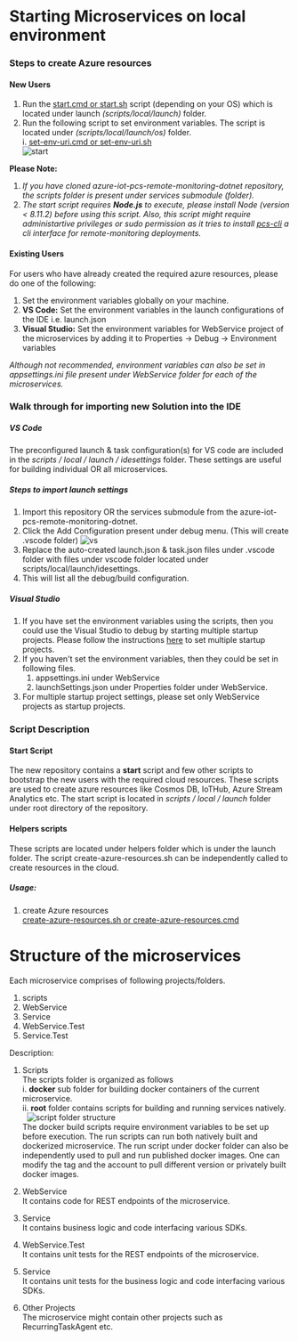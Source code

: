 Starting Microservices on local environment
=====
### Steps to create Azure resources
#### New Users
1) Run the [start.cmd or start.sh](https://github.com/Azure/remote-monitoring-services-dotnet/blob/master/scripts/local/launch/) script  (depending on your OS) which is located under launch *(scripts/local/launch)* folder.
2) Run the following script to set environment variables. The script is located under *(scripts/local/launch/os)* folder.\
    i. [set-env-uri.cmd or set-env-uri.sh](https://github.com/Azure/remote-monitoring-services-dotnet/tree/master/scripts/local/launch/os)\
![start](https://user-images.githubusercontent.com/39531904/44435771-6ab08280-a566-11e8-93c9-e6f35e5df247.PNG)

**Please Note:**
1) *If you have cloned azure-iot-pcs-remote-monitoring-dotnet repository, the scripts folder is present under services submodule (folder).*
2) *The start script requires **Node.js** to execute, please install Node (version < 8.11.2) before using this script. Also, this script might require administartive privileges or sudo permission as it tries to install [pcs-cli](https://github.com/Azure/pcs-cli) a cli interface for remote-monitoring deployments.*
&nbsp; 

#### Existing Users 
For users who have already created the required azure resources, please do one of the following: 
1) Set the environment variables globally on your machine. 
2) **VS Code:** Set the environment variables in the launch configurations of the IDE i.e. launch.json
3) **Visual Studio:** Set the environment variables for WebService project of the microservices by adding it to Properties → Debug → Environment variables

*Although not recommended, environment variables can also be set in appsettings.ini file present under WebService folder for each of the microservices.*

### Walk through for importing new Solution into the IDE
##### VS Code 
The preconfigured launch & task configuration(s) for VS code are included in the *scripts / local / launch / idesettings* folder. These settings are useful for building individual OR all microservices. 

##### Steps to import launch settings
1) Import this repository OR the services submodule from the azure-iot-pcs-remote-monitoring-dotnet.
2) Click the Add Configuration present under debug menu. (This will create .vscode folder) 
![vs](https://user-images.githubusercontent.com/39531904/44294751-611ad800-a251-11e8-8a14-7fc7bc3c6aed.PNG)
3) Replace the auto-created launch.json & task.json files under .vscode folder with files under vscode folder located under scripts/local/launch/idesettings. 
4) This will list all the debug/build configuration. 

##### Visual Studio
1) If you have set the environment variables using the scripts, then you could use the Visual Studio to debug by starting multiple startup projects. Please follow the instructions [here](https://msdn.microsoft.com/en-us/library/ms165413.aspx) to set multiple startup projects.
2) If you haven't set the environment variables, then they could be set in following files.
    1. appsettings.ini under WebService
    2. launchSettings.json under Properties folder under WebService.
3) For multiple startup project settings, please set only WebService projects as startup projects.   

### Script Description
#### Start Script
The new repository contains a **start** script and few other scripts to bootstrap the new users with the required cloud resources. These scripts are used to create azure resources like Cosmos DB, IoTHub, Azure Stream Analytics etc. The start script is located in *scripts / local / launch* folder under root directory of the repository.

#### Helpers scripts
These scripts are located under helpers folder which is under the launch folder. The script create-azure-resources.sh can be independently called to create resources in the cloud.
##### Usage:
1) create Azure resources  
[create-azure-resources.sh or create-azure-resources.cmd](https://github.com/Azure/remote-monitoring-services-dotnet/blob/master/scripts/local/launch/helpers/create-azure-resources.sh)


Structure of the microservices
===
Each microservice comprises of following projects/folders. 
1) scripts 
2) WebService  
3) Service  
4) WebService.Test  
5) Service.Test

Description: 
1) Scripts  
The scripts folder is organized as follows\
i. **docker** sub folder for building docker containers of the current microservice.\
ii. **root** folder contains scripts for building and running services natively.\
&nbsp; 
![script folder structure](https://user-images.githubusercontent.com/39531904/44290937-10df4e00-a230-11e8-9cd4-a9c0644e166b.PNG "Caption")\
The docker build scripts require environment variables to be set up before execution. The run scripts can run both natively built and dockerized microservice. The run script under docker folder can also be independently used to pull and run published docker images. One can modify the tag and the account to pull different version or privately built docker images.
&nbsp; 

2) WebService  
It contains code for REST endpoints of the microservice.
&nbsp;  

3) Service  
It contains business logic and code interfacing various SDKs. 
&nbsp;

4) WebService.Test  
It contains unit tests for the REST endpoints of the microservice. 
&nbsp; 

5) Service  
It contains unit tests for the business logic and code interfacing various SDKs.
&nbsp;  

6) Other Projects  
The microservice might contain other projects such as RecurringTaskAgent etc.
